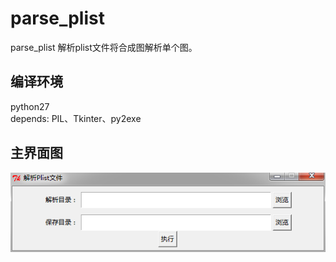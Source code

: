 # parse_plist
parse_plist 解析plist文件将合成图解析单个图。

## 编译环境
python27  
depends: PIL、Tkinter、py2exe

## 主界面图
![parse_plist 界面](https://github.com/clouddreamfly/parse_plist/blob/master/doc/sample.png)